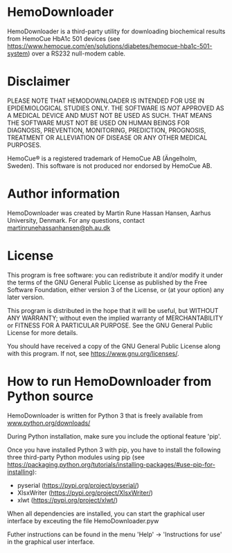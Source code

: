 # HemoDownloader
HemoDownloader is a third-party utility for downloading biochemical results from HemoCue HbA1c 501 devices (see https://www.hemocue.com/en/solutions/diabetes/hemocue-hba1c-501-system) over a RS232 null-modem cable.

# Disclaimer
PLEASE NOTE THAT HEMODOWNLOADER IS INTENDED FOR USE IN EPIDEMIOLOGICAL STUDIES ONLY. THE SOFTWARE IS *NOT* APPROVED AS A MEDICAL DEVICE AND MUST NOT BE USED AS SUCH. THAT MEANS THE SOFTWARE MUST NOT BE USED ON HUMAN BEINGS FOR DIAGNOSIS, PREVENTION, MONITORING, PREDICTION, PROGNOSIS, TREATMENT OR ALLEVIATION OF DISEASE OR ANY OTHER MEDICAL PURPOSES.

HemoCue® is a registered trademark of HemoCue AB (Ängelholm, Sweden). This software is not produced nor endorsed by HemoCue AB.

# Author information
HemoDownloader was created by Martin Rune Hassan Hansen, Aarhus University, Denmark. For any questions, contact martinrunehassanhansen@ph.au.dk

# License
This program is free software: you can redistribute it and/or modify it under the terms of the GNU General Public License as published by the Free Software Foundation, either version 3 of the License, or (at your option) any later version.

This program is distributed in the hope that it will be useful, but WITHOUT ANY WARRANTY; without even the implied warranty of MERCHANTABILITY or FITNESS FOR A PARTICULAR PURPOSE.  See the GNU General Public License for more details.

You should have received a copy of the GNU General Public License along with this program.  If not, see <https://www.gnu.org/licenses/>.

# How to run HemoDownloader from Python source
HemoDownloader is written for Python 3 that is freely available from www.python.org/downloads/

During Python installation, make sure you include the optional feature 'pip'.

Once you have installed Python 3 with pip, you have to install the following three third-party Python modules using pip (see https://packaging.python.org/tutorials/installing-packages/#use-pip-for-installing):
* pyserial (https://pypi.org/project/pyserial/)
* XlsxWriter (https://pypi.org/project/XlsxWriter/)
* xlwt (https://pypi.org/project/xlwt/)

When all dependencies are installed, you can start the graphical user interface by exceuting the file HemoDownloader.pyw

Futher instructions can be found in the menu 'Help' → 'Instructions for use' in the graphical user interface.
